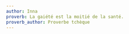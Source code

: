 ```yaml
---
author: Inna
proverb: La gaiété est la moitié de la santé.
proverb_author: Proverbe tchèque
---
```

